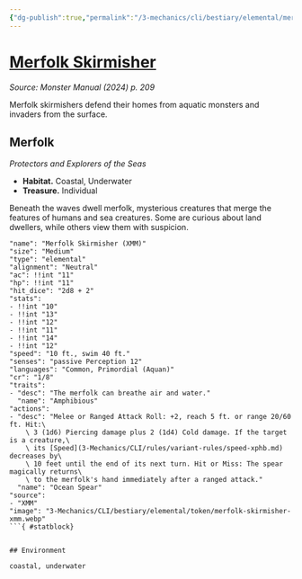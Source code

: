```yaml
---
{"dg-publish":true,"permalink":"/3-mechanics/cli/bestiary/elemental/merfolk-skirmisher-xmm/","tags":["ttrpg-cli/compendium/src/5e/xmm","ttrpg-cli/monster/cr/1-8","ttrpg-cli/monster/environment/coastal","ttrpg-cli/monster/environment/underwater","ttrpg-cli/monster/size/medium","ttrpg-cli/monster/type/elemental"],"noteIcon":""}
---
```


# [Merfolk Skirmisher](3-Mechanics\CLI\bestiary\elemental/merfolk-skirmisher-xmm.md)
*Source: Monster Manual (2024) p. 209*  

Merfolk skirmishers defend their homes from aquatic monsters and invaders from the surface.

## Merfolk

*Protectors and Explorers of the Seas*

- **Habitat.** Coastal, Underwater  
- **Treasure.** Individual  

Beneath the waves dwell merfolk, mysterious creatures that merge the features of humans and sea creatures. Some are curious about land dwellers, while others view them with suspicion.

```statblock
"name": "Merfolk Skirmisher (XMM)"
"size": "Medium"
"type": "elemental"
"alignment": "Neutral"
"ac": !!int "11"
"hp": !!int "11"
"hit_dice": "2d8 + 2"
"stats":
- !!int "10"
- !!int "13"
- !!int "12"
- !!int "11"
- !!int "14"
- !!int "12"
"speed": "10 ft., swim 40 ft."
"senses": "passive Perception 12"
"languages": "Common, Primordial (Aquan)"
"cr": "1/8"
"traits":
- "desc": "The merfolk can breathe air and water."
  "name": "Amphibious"
"actions":
- "desc": "Melee or Ranged Attack Roll: +2, reach 5 ft. or range 20/60 ft. Hit:\
    \ 3 (1d6) Piercing damage plus 2 (1d4) Cold damage. If the target is a creature,\
    \ its [Speed](3-Mechanics/CLI/rules/variant-rules/speed-xphb.md) decreases by\
    \ 10 feet until the end of its next turn. Hit or Miss: The spear magically returns\
    \ to the merfolk's hand immediately after a ranged attack."
  "name": "Ocean Spear"
"source":
- "XMM"
"image": "3-Mechanics/CLI/bestiary/elemental/token/merfolk-skirmisher-xmm.webp"
```{ #statblock}


## Environment

coastal, underwater